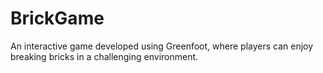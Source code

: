 # BrickGame
An interactive game developed using Greenfoot, where players can enjoy breaking bricks in a challenging environment.

